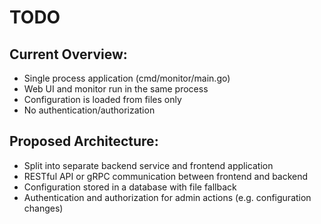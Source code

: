 # TODO

## Current Overview:
- Single process application (cmd/monitor/main.go)
- Web UI and monitor run in the same process
- Configuration is loaded from files only
- No authentication/authorization

## Proposed Architecture:
- Split into separate backend service and frontend application
- RESTful API or gRPC communication between frontend and backend
- Configuration stored in a database with file fallback
- Authentication and authorization for admin actions (e.g. configuration changes)
